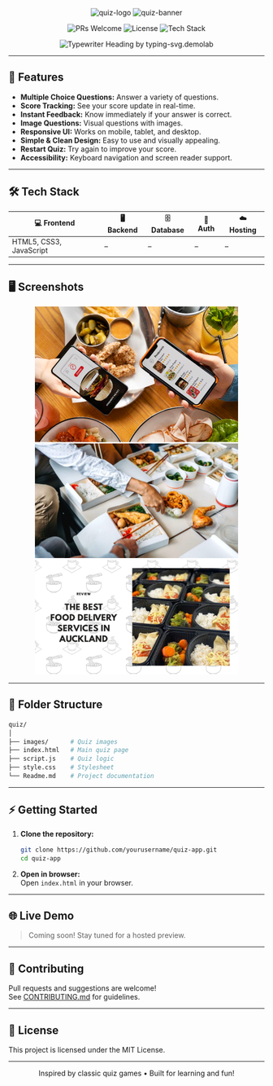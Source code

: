 <p align="center">
  <img width="50" height="50" alt="quiz-logo" src="https://github.com/user-attachments/assets/61d628c4-1c24-4849-ac95-66265b1d98fd" />
  <img width="100" height="100" alt="quiz-banner" src="https://github.com/user-attachments/assets/37529373-9013-485f-a9ea-c2f914d32029" />
</p>

<p align="center">
  <img src="https://img.shields.io/badge/PRs-welcome-brightgreen.svg" alt="PRs Welcome"/>
  <img src="https://img.shields.io/github/license/yourusername/quiz-app" alt="License"/>
  <img src="https://img.shields.io/badge/Made%20with-%F0%9F%92%BB%20HTML%20%7C%20CSS%20%7C%20JS-blue" alt="Tech Stack"/>
</p>

<p align="center">
  <img src="https://readme-typing-svg.demolab.com?font=Fira+Code&size=32&pause=1000&color=E1306C&center=true&vCenter=true&width=900&lines=Test+your+knowledge.;Challenge+your+friends.;Learn+something+new.;Experience+Quiz+App,+reimagined." alt="Typewriter Heading by typing-svg.demolab" />
  <br/>
</p>

---

## 🚀 Features

- **Multiple Choice Questions:** Answer a variety of questions.
- **Score Tracking:** See your score update in real-time.
- **Instant Feedback:** Know immediately if your answer is correct.
- **Image Questions:** Visual questions with images.
- **Responsive UI:** Works on mobile, tablet, and desktop.
- **Simple & Clean Design:** Easy to use and visually appealing.
- **Restart Quiz:** Try again to improve your score.
- **Accessibility:** Keyboard navigation and screen reader support.

---

## 🛠️ Tech Stack

| 💻 Frontend              | 🖥️ Backend         | 🗄️ Database         | 🔑 Auth                | ☁️ Hosting                |
|-------------------------|--------------------|---------------------|------------------------|---------------------------|
| HTML5, CSS3, JavaScript | –                  | –                   | –                      | –                         |

---

## 🖥️ Screenshots

<p align="center">
  <img src="images/1.png" alt="Quiz Start" width="400"/>
  <img src="images/2.png" alt="Quiz Question" width="400"/>
  <img src="images/3.png" alt="Quiz Result" width="400"/>
</p>

---

## 📂 Folder Structure

```bash
quiz/
│
├── images/      # Quiz images
├── index.html   # Main quiz page
├── script.js    # Quiz logic
├── style.css    # Stylesheet
└── Readme.md    # Project documentation
```

---

## ⚡ Getting Started

1. **Clone the repository:**
   ```sh
   git clone https://github.com/yourusername/quiz-app.git
   cd quiz-app
   ```
2. **Open in browser:**  
   Open `index.html` in your browser.

---

## 🌐 Live Demo

> Coming soon! Stay tuned for a hosted preview.

---

## 🤝 Contributing

Pull requests and suggestions are welcome!  
See [CONTRIBUTING.md](CONTRIBUTING.md) for guidelines.

---

## 📄 License

This project is licensed under the MIT License.

---

<p align="center">
  Inspired by classic quiz games • Built for learning and fun!
</p>


